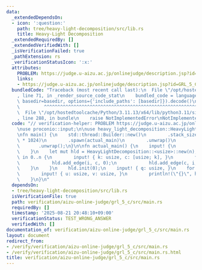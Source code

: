 ```yaml
---
data:
  _extendedDependsOn:
  - icon: ':question:'
    path: tree/heavy-light-decomposition/src/lib.rs
    title: Heavy-Light Decomposition
  _extendedRequiredBy: []
  _extendedVerifiedWith: []
  _isVerificationFailed: true
  _pathExtension: rs
  _verificationStatusIcon: ':x:'
  attributes:
    PROBLEM: https://judge.u-aizu.ac.jp/onlinejudge/description.jsp?id=GRL_5_C
    links:
    - https://judge.u-aizu.ac.jp/onlinejudge/description.jsp?id=GRL_5_C
  bundledCode: "Traceback (most recent call last):\n  File \"/opt/hostedtoolcache/Python/3.11.13/x64/lib/python3.11/site-packages/onlinejudge_verify/documentation/build.py\"\
    , line 71, in _render_source_code_stat\n    bundled_code = language.bundle(stat.path,\
    \ basedir=basedir, options={'include_paths': [basedir]}).decode()\n          \
    \         ^^^^^^^^^^^^^^^^^^^^^^^^^^^^^^^^^^^^^^^^^^^^^^^^^^^^^^^^^^^^^^^^^^^^^^^^^^^^^^^^^\n\
    \  File \"/opt/hostedtoolcache/Python/3.11.13/x64/lib/python3.11/site-packages/onlinejudge_verify/languages/rust.py\"\
    , line 288, in bundle\n    raise NotImplementedError\nNotImplementedError\n"
  code: "// verification-helper: PROBLEM https://judge.u-aizu.ac.jp/onlinejudge/description.jsp?id=GRL_5_C\n\
    \nuse proconio::input;\n\nuse heavy_light_decomposition::HeavyLightDecomposition;\n\
    \nfn main() {\n    std::thread::Builder::new()\n        .stack_size(64 * 1024\
    \ * 1024)\n        .spawn(actual_main)\n        .unwrap()\n        .join()\n \
    \       .unwrap();\n}\n\nfn actual_main() {\n    input! {\n        n: usize,\n\
    \    }\n    let mut hld = HeavyLightDecomposition::<usize>::new(n);\n    for i\
    \ in 0..n {\n        input! { k: usize, c: [usize; k], }\n        for c in c {\n\
    \            hld.add_edge(i, c, 0);\n            hld.add_edge(c, i, 0);\n    \
    \    }\n    }\n    hld.init(0);\n    input! { q: usize, }\n    for _ in 0..q {\n\
    \        input! { u: usize, v: usize, }\n        println!(\"{}\", hld.lca(u, v));\n\
    \    }\n}\n"
  dependsOn:
  - tree/heavy-light-decomposition/src/lib.rs
  isVerificationFile: true
  path: verification/aizu-online-judge/grl_5_c/src/main.rs
  requiredBy: []
  timestamp: '2025-08-21 20:48:10+09:00'
  verificationStatus: TEST_WRONG_ANSWER
  verifiedWith: []
documentation_of: verification/aizu-online-judge/grl_5_c/src/main.rs
layout: document
redirect_from:
- /verify/verification/aizu-online-judge/grl_5_c/src/main.rs
- /verify/verification/aizu-online-judge/grl_5_c/src/main.rs.html
title: verification/aizu-online-judge/grl_5_c/src/main.rs
---
```

